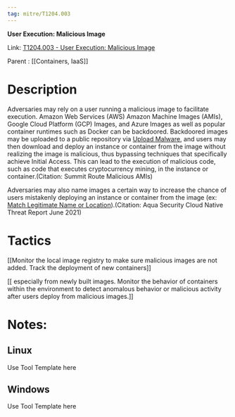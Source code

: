 ```yaml
---
tag: mitre/T1204.003
---
```


**User Execution: Malicious Image**

Link: [T1204.003 - User Execution: Malicious Image](https://attack.mitre.org/techniques/T1204/003)

Parent : [[Containers, IaaS]]


# Description

Adversaries may rely on a user running a malicious image to facilitate execution. Amazon Web Services (AWS) Amazon Machine Images (AMIs), Google Cloud Platform (GCP) Images, and Azure Images as well as popular container runtimes such as Docker can be backdoored. Backdoored images may be uploaded to a public repository via [Upload Malware](https://attack.mitre.org/techniques/T1608/001), and users may then download and deploy an instance or container from the image without realizing the image is malicious, thus bypassing techniques that specifically achieve Initial Access. This can lead to the execution of malicious code, such as code that executes cryptocurrency mining, in the instance or container.(Citation: Summit Route Malicious AMIs)

Adversaries may also name images a certain way to increase the chance of users mistakenly deploying an instance or container from the image (ex: [Match Legitimate Name or Location](https://attack.mitre.org/techniques/T1036/005)).(Citation: Aqua Security Cloud Native Threat Report June 2021)

# Tactics


[[Monitor the local image registry to make sure malicious images are not added. Track the deployment of new containers]]

[[ especially from newly built images. Monitor the behavior of containers within the environment to detect anomalous behavior or malicious activity after users deploy from malicious images.]]


# Notes:

## Linux

Use Tool Template here

## Windows

Use Tool Template here